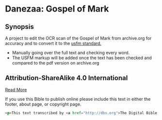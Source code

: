 # Danezaa: Gospel of Mark

## Synopsis
A project to edit the OCR scan of the Gospel of Mark from archive.org for accuracy and to convert it to the <a href="http://paratext.org/system/files/usfmReference2_4.pdf">usfm standard.</a>
  - Manually going over the full text and checking every word.
  - The USFM markup will be added once the text has been checked and compared to the pdf version on archive.org

## Attribution-ShareAlike 4.0 International

<a href="http://creativecommons.org/licenses/by-sa/4.0/">Read More</a>

If you use this Bible to publish online please include this text in either the footer, about page, or copyright page.

```html
<p>This text transcribed by <a href="http://dbs.org">The Digital Bible Society</a> from a physical copy provided by <a href="http://ualberta.ca/">The University of Alberta</a> and has been electronically published under the Creative Commons 4.0 Attribution-ShareAlike.</p>
```
